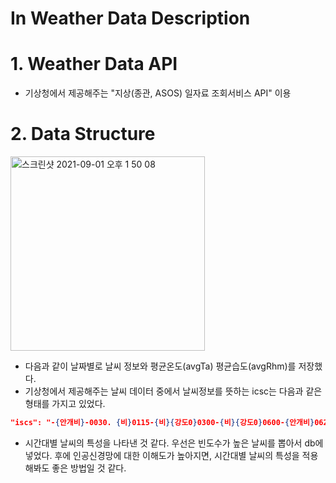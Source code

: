 # In Weather Data Description

# 1. Weather Data API

- 기상청에서 제공해주는 "지상(종관, ASOS) 일자료 조회서비스 API" 이용

# 2. Data Structure

<img width="311" alt="스크린샷 2021-09-01 오후 1 50 08" src="https://user-images.githubusercontent.com/52296323/131616022-2bc6b830-c093-477e-a5fb-31fc0fc81989.png">

- 다음과 같이 날짜별로 날씨 정보와 평균온도(avgTa) 평균습도(avgRhm)를 저장했다.
- 기상청에서 제공해주는 날씨 데이터 중에서 날씨정보를 뜻하는 icsc는 다음과 같은 형태를 가지고 있었다.

```json
"iscs": "-{안개비}-0030. {비}0115-{비}{강도0}0300-{비}{강도0}0600-{안개비}0620-{안개비}{강도0}0900-0915. -{박무}-{박무}{강도0}0300-0550. {비}1315-{비}{강도0}1500-{비}{강도0}1800-1840. {비}1905-1920."
```

- 시간대별 날씨의 특성을 나타낸 것 같다. 우선은 빈도수가 높은 날씨를 뽑아서 db에 넣었다. 후에 인공신경망에 대한 이해도가 높아지면, 시간대별 날씨의 특성을 적용해봐도 좋은 방법일 것 같다.
